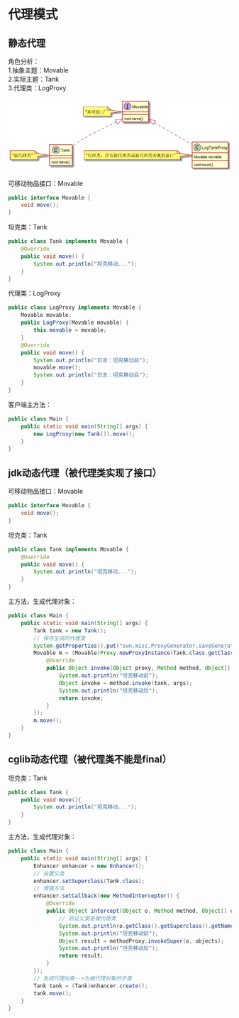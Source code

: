 # 代理模式

## 静态代理
角色分析：    
1.抽象主题：Movable    
2.实际主题：Tank    
3.代理类：LogProxy 

![Alt](./img/staticProxy.png)      

可移动物品接口：Movable    
```java
public interface Movable {
    void move();
}
```
坦克类：Tank    
```java
public class Tank implements Movable {
    @Override
    public void move() {
        System.out.println("坦克移动...");
    }
}
```
代理类：LogProxy    
```java
public class LogProxy implements Movable {
    Movable movable;
    public LogProxy(Movable movable) {
        this.movable = movable;
    }
    @Override
    public void move() {
        System.out.println("日志：坦克移动前");
        movable.move();
        System.out.println("日志：坦克移动后");
    }
}
```
客户端主方法：   
```java
public class Main {
    public static void main(String[] args) {
        new LogProxy(new Tank()).move();
    }
}
```

## jdk动态代理（被代理类实现了接口）    

可移动物品接口：Movable    
```java
public interface Movable {
    void move();
}
```
坦克类：Tank    
```java
public class Tank implements Movable {
    @Override
    public void move() {
        System.out.println("坦克移动...");
    }
}
```
主方法，生成代理对象：    
```java
public class Main {
    public static void main(String[] args) {
        Tank tank = new Tank();
        // 保存生成的代理类
        System.getProperties().put("sun.misc.ProxyGenerator.saveGeneratedFiles","true");
        Movable m = (Movable)Proxy.newProxyInstance(Tank.class.getClassLoader(), new Class[]{Movable.class}, new InvocationHandler() {
            @Override
            public Object invoke(Object proxy, Method method, Object[] args) throws Throwable {
                System.out.println("坦克移动前");
                Object invoke = method.invoke(tank, args);
                System.out.println("坦克移动后");
                return invoke;
            }
        });
        m.move();
    }
}
```

## cglib动态代理（被代理类不能是final）

坦克类：Tank    
```java
public class Tank {
    public void move(){
        System.out.println("坦克移动...");
    }
}
```
主方法，生成代理对象：     
```java
public class Main {
    public static void main(String[] args) {
        Enhancer enhancer = new Enhancer();
        // 设置父类
        enhancer.setSuperclass(Tank.class);
        // 增强方法
        enhancer.setCallback(new MethodInterceptor() {
            @Override
            public Object intercept(Object o, Method method, Object[] objects, MethodProxy methodProxy) throws Throwable {
                // 验证父类是被代理类
                System.out.println(o.getClass().getSuperclass().getName());
                System.out.println("坦克移动前");
                Object result = methodProxy.invokeSuper(o, objects);
                System.out.println("坦克移动后");
                return result;
            }
        });
        // 生成代理对象-->为被代理对象的子类
        Tank tank = (Tank)enhancer.create();
        tank.move();
    }
}
```